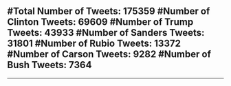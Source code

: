 #Total Number of Tweets: 175359 
#Number of Clinton Tweets: 69609
#Number of Trump Tweets: 43933
#Number of Sanders Tweets: 31801
#Number of Rubio Tweets: 13372
#Number of Carson Tweets: 9282
#Number of Bush Tweets: 7364
---
---
